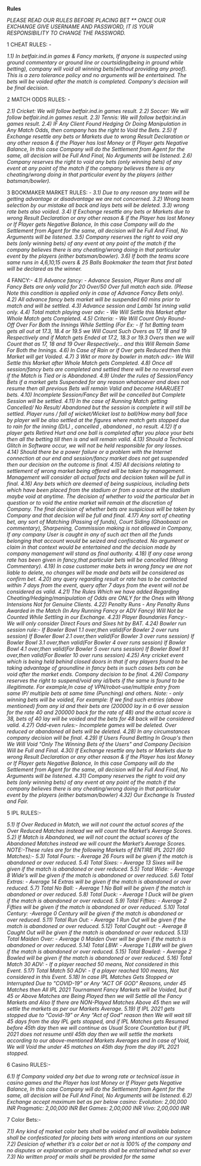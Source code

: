 ﻿**Rules**

_PLEASE READ OUR RULES BEFORE PLACING BET \*\* ONCE OUR EXCHANGE GIVE USERNAME AND PASSWORD, IT IS YOUR RESPONSIBILITY TO CHANGE THE PASSWORD._

1 CHEAT RULES: -

_1.1) In betfair.ind.in games & Fancy markets, If anyone is suspected using ground commentary or ground line or courtsiding(being in ground while betting), company will void all winning bets(without providing any proof). This is a zero tolerance policy and no arguments will be entertained. The bets will be voided after the match is completed. Company's decision will be final decision._

2 MATCH ODDS RULES: -

_2.1) Cricket: We will follow betfair.ind.in games result.
2.2) Soccer: We will follow betfair.ind.in games result.
2.3) Tennis: We will follow betfair.ind.in games result.
2.4) IF Any Client Found Hedging Or Doing Manipulation in Any Match Odds, then company has the right to Void the Bets.
2.5) If Exchange resettle any bets or Markets due to wrong Result Declaration or any other reason & if the Player has lost Money or If Player gets Negative Balance, In this case Company will do the Settlement from Agent for the same, all decision will be Full And Final, No Arguments will be listened.
2.6) Company reserves the right to void any bets (only winning bets) of any event at any point of the match if the company believes there is any cheating/wrong doing in that particular event by the players (either batsman/bowler)._

3 BOOKMAKER MARKET RULES: -
_3.1) Due to any reason any team will be getting advantage or disadvantage we are not concerned.
3.2) Wrong team selection by our mistake all back and lays bets will be deleted.
3.3) wrong rate bets also voided.
3.4) If Exchange resettle any bets or Markets due to wrong Result Declaration or any other reason & if the Player has lost Money or If Player gets Negative Balance, In this case Company will do the Settlement from Agent for the same, all decision will be Full And Final, No Arguments will be listened.
3.5) Company reserves the right to void any bets (only winning bets) of any event at any point of the match if the company believes there is any cheating/wrong doing in that particular event by the players (either batsman/bowler).
3.6) If both the teams score same runs in 4,6,10,15 overs & 25 Balls Bookmaker the team that first bated will be declared as the winner._

4 FANCY:-
_4.1) Advance fancy: - Advance Session, Player Runs and all Fancy Bets are only valid for 20 Over/50 Over full match each side. (Please Note this condition is applied only in case of Advance Fancy Bets only).
4.2) All advance fancy bets market will be suspended 60 mins prior to match and will be settled.
4.3) Advance session and Lambi 1st inning valid only.
4.4) Total match playing over adv: - We Will Settle this Market after Whole Match gets Completed.
4.5) Criteria: - We Will Count Only Round- Off Over For Both the Innings While Settling (For Ex: - If 1st Batting team gets all out at 17.3, 18.4 or 19.5 we Will Count Such Overs as 17, 18 and 19 Respectively and if Match gets Ended at 17.2, 18.3 or 19.3 Overs then we will Count that as 17, 18 and 19 Over Respectively... and this Will Remain Same For Both the Innings.
4.6) In Case of Rain or if Over gets Reduced then this Market will get Voided.
4.7) 3 Wkt or more by bowler in match adv:- We Will Settle this Market after Whole Match gets Completed.
4.8) Once all session/fancy bets are completed and settled there will be no reversal even if the Match is Tied or is Abandoned.
4.9) Under the rules of Session/Fancy Bets if a market gets Suspended for any reason whatsoever and does not resume then all previous Bets will remain Valid and become HAAR/JEET bets.
4.10) Incomplete Session/Fancy Bet will be cancelled but Complete Session will be settled.
4.11) In the case of Running Match getting Cancelled/ No Result/ Abandoned but the session is complete it will still be settled. Player runs / fall of wicket/Wicket lost to ball/How many ball face by player will be also settled at the figures where match gets stopped due to rain for the inning (D/L) , cancelled , abandoned , no result.
4.12) If a player gets Retired Hurt and one ball is completed after you place your bets then all the betting till then is and will remain valid.
4.13) Should a Technical Glitch in Software occur, we will not be held responsible for any losses.
4.14) Should there be a power failure or a problem with the Internet connection at our end and session/fancy market does not get suspended then our decision on the outcome is final.
4.15) All decisions relating to settlement of wrong market being offered will be taken by management. Management will consider all actual facts and decision taken will be full in final.
4.16) Any bets which are deemed of being suspicious, including bets which have been placed from the stadium or from a source at the stadium maybe void at anytime. The decision of whether to void the particular bet in question or to void the entire market will remain at the discretion of Company. The final decision of whether bets are suspicious will be taken by Company and that decision will be full and final.
4.17) Any sort of cheating bet, any sort of Matching (Passing of funds), Court Siding (Ghaobaazi on commentary), Sharpening, Commission making is not allowed in Company, If any company User is caught in any of such act then all the funds belonging that account would be seized and confiscated. No argument or claim in that context would be entertained and the decision made by company management will stand as final authority.
4.18) If any case wrong rate has been given in fancy,that particular bets will be cancelled (Wrong Commentary).
4.19) In case customer make bets in wrong fancy we are not liable to delete, no changes will be made and bets will be considered as confirm bet.
4.20) any query regarding result or rate has to be contacted within 7 days from the event, query after 7 days from the event will not be considered as valid.
4.21) The Rules Which we have added Regarding Cheating/Hedging/manipulation of Odds are ONLY for the Ones with Wrong Intensions Not for Genuine Clients.
4.22) Penalty Runs - Any Penalty Runs Awarded in the Match (In Any Running Fancy or ADV Fancy) Will Not be Counted While Settling in our Exchange.
4.23) Player Boundaries Fancy:- We will only consider Direct Fours and Sixes hit by BAT.
4.24) Bowler run session rule:- If Bowler Bowl 1.1 over,then valid(For Bowler 2 over runs session) If Bowler Bowl 2.1 over,then valid(For Bowler 3 over runs session) If Bowler Bowl 3.1 over,then valid(For Bowler 4 over runs session) If Bowler Bowl 4.1 over,then valid(For Bowler 5 over runs session) If Bowler Bowl 9.1 over,then valid(For Bowler 10 over runs session)
4.25) Any cricket event which is being held behind closed doors in that if any players found to be taking advantage of groundline in fancy bets in such cases bets can be void after the market ends. Company decision to be final.
4.26) Company reserves the right to suspend/void any id/bets if the same is found to be illegitimate. For example,In case of VPN/robot-use/multiple entry from same IP/ multiple bets at same time (Punching) and others. Note: - only winning bets will be voided, For example: If we find such entries (above mentioned) from any id and their bets are (200000 lay in a 6 over session for the rate 40 and 200000 back for the rate of 48) and the actual score is 38, bets of 40 lay will be voided and the bets for 48 back will be considered valid.
4.27) Odd-even rules:- Incomplete games will be deleted. Over reduced or abandoned all bets will be deleted.
4.28) In any circumstances company decision will be final.
4.29) If Users Found Betting In Group's then We Will Void "Only The Winning Bets of the Users" and Company Decision Will be Full and Final.
4.30) If Exchange resettle any bets or Markets due to wrong Result Declaration or any other reason & if the Player has lost Money or If Player gets Negative Balance, In this case Company will do the Settlement from Agent for the same, all decision will be Full And Final, No Arguments will be listened.
4.31) Company reserves the right to void any bets (only winning bets) of any event at any point of the match if the company believes there is any cheating/wrong doing in that particular event by the players (either batsman/bowler)
4.32) Our Exchange Is Trusted and Fair._

5 IPL RULES:-

_5.1) If Over Reduced in Match, we will not count the actual scores of the Over Reduced Matches instead we will count the Market’s Average Scores.
5.2) If Match is Abandoned, we will not count the actual scores of the Abandoned Matches instead we will count the Market’s Average Scores. NOTE:-These rules are for the following Markets of ENTIRE IPL 2021 (60 Matches):-
5.3) Total Fours: - Average 26 Fours will be given if the match is abandoned or over reduced.
5.4) Total Sixes: - Average 13 Sixes will be given if the match is abandoned or over reduced.
5.5) Total Wide: - Average 8 Wide’s will be given if the match is abandoned or over reduced.
5.6) Total Extras: - Average 14 Extras will be given if the match is abandoned or over reduced.
5.7) Total No Ball: - Average 1 No Ball will be given if the match is abandoned or over reduced.
5.8) Total Duck: - Average 1 Duck will be given if the match is abandoned or over reduced.
5.9) Total Fifties: - Average 2 Fifties will be given if the match is abandoned or over reduced.
5.10) Total Century: -Average 0 Century will be given if the match is abandoned or over reduced.
5.11) Total Run Out: - Average 1 Run Out will be given if the match is abandoned or over reduced.
5.12) Total Caught out: - Average 8 Caught Out will be given if the match is abandoned or over reduced.
5.13) Total Maiden Over: - Average 0 Maiden Over will be given if the match is abandoned or over reduced.
5.14) Total LBW: - Average 1 LBW will be given if the match is abandoned or over reduced.
5.15) Total Bowled: - Average 2 Bowled will be given if the match is abandoned or over reduced.
5.16) Total Match 30 ADV: - If a player reached 50 means, Not considered in this Event.
5.17) Total Match 50 ADV: - If a player reached 100 means, Not considered in this Event.
5.18) In case IPL Matches Gets Stopped or Interrupted Due to "COVID-19" or Any "ACT OF GOD" Reasons, under 45 Matches then All IPL 2021 Tournament Fancy Markets will be Voided, but if 45 or Above Matches are Being Played then we will Settle all the Fancy Markets and Also If there are NON-Played Matches Above 45 then we will settle the markets as per our Markets Average.
5.19) If IPL 2021 gets stopped due to “Covid-19” or Any “Act of God” reason then We will wait till 45 days from the day IPL gets stopped, and if IPL Matches gets Resumed before 45th day then we will continue as Usual Score Countation but if IPL 2021 does not resume until 45th day then we will settle the markets according to our above-mentioned Markets Averages and In case of Void, We will Void the under 45 matches on 45th day from the day IPL 2021 stopped._

6 Casino RULES:-

_6.1) If Company voided any bet due to wrong rate or technical issue in casino games and the Player has lost Money or If Player gets Negative Balance, In this case Company will do the Settlement from Agent for the same, all decision will be Full And Final, No Arguments will be listened.
6.2) Exchange accept maximum bet as per below casino:
Evolution: 2,00,000 INR
Pragmatic: 2,00,000 INR
Bet Games: 2,00,000 INR
Vivo: 2,00,000 INR_

7 Color Bets:-

_7.1) Any kind of market color bets shall be voided and all available balance shall be confesticated for placing bets with wrong intentions on our system
7.2) Desicion of whether it’s a color bet or not is 100% of the company and no disputes or explanation or arguments shall be entertained what so ever
7.3) No written proof or mails shall be provided for the same_
